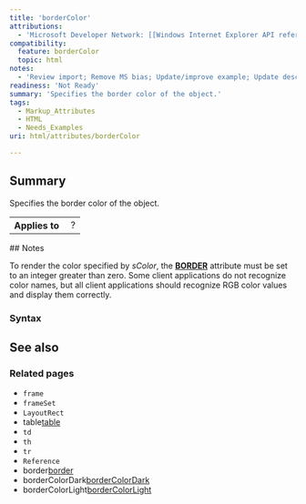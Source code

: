 ```yaml
---
title: 'borderColor'
attributions:
  - 'Microsoft Developer Network: [[Windows Internet Explorer API reference](http://msdn.microsoft.com/en-us/library/ie/hh828809%28v=vs.85%29.aspx) Article]'
compatibility:
  feature: borderColor
  topic: html
notes:
  - 'Review import; Remove MS bias; Update/improve example; Update descriptions; Fix lists & compatibility info'
readiness: 'Not Ready'
summary: 'Specifies the border color of the object.'
tags:
  - Markup_Attributes
  - HTML
  - Needs_Examples
uri: html/attributes/borderColor

---
```

## Summary

Specifies the border color of the object.

<table class="wikitable">
<tr>
<th>
Applies to

</th>
<td>
 ?

</td>
</tr>
</table>
## Notes

To render the color specified by *sColor*, the [**BORDER**](/html/attributes/border) attribute must be set to an integer greater than zero. Some client applications do not recognize color names, but all client applications should recognize RGB color values and display them correctly.

### Syntax

## See also

### Related pages

-   `frame`
-   `frameSet`
-   `LayoutRect`
-   table[table](/html/elements/table)
-   `td`
-   `th`
-   `tr`
-   `Reference`
-   border[border](/html/attributes/border)
-   borderColorDark[borderColorDark](/html/attributes/borderColorDark)
-   borderColorLight[borderColorLight](/html/attributes/borderColorLight)
